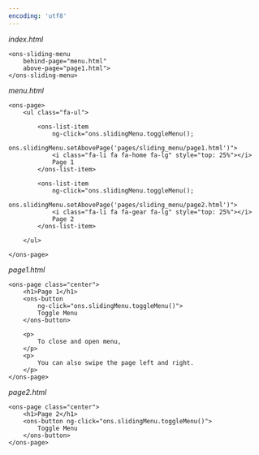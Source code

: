 ```yaml
---
encoding: 'utf8'
---
```


*index.html*

    <ons-sliding-menu 
        behind-page="menu.html" 
        above-page="page1.html">
    </ons-sliding-menu>


*menu.html*

    <ons-page>
        <ul class="fa-ul">

            <ons-list-item 
                ng-click="ons.slidingMenu.toggleMenu(); 
                ons.slidingMenu.setAbovePage('pages/sliding_menu/page1.html')">
                <i class="fa-li fa fa-home fa-lg" style="top: 25%"></i>
                Page 1
            </ons-list-item>

            <ons-list-item 
                ng-click="ons.slidingMenu.toggleMenu(); 
                ons.slidingMenu.setAbovePage('pages/sliding_menu/page2.html')">
                <i class="fa-li fa fa-gear fa-lg" style="top: 25%"></i>
                Page 2
            </ons-list-item>

        </ul>

    </ons-page>


*page1.html*

    <ons-page class="center">
        <h1>Page 1</h1>
        <ons-button 
            ng-click="ons.slidingMenu.toggleMenu()">
            Toggle Menu
        </ons-button>
        
        <p>
            To close and open menu,
        </p>
        <p>
            You can also swipe the page left and right.
        </p>
    </ons-page>


*page2.html*

    <ons-page class="center">
        <h1>Page 2</h1>
        <ons-button ng-click="ons.slidingMenu.toggleMenu()">
            Toggle Menu
        </ons-button>   
    </ons-page>